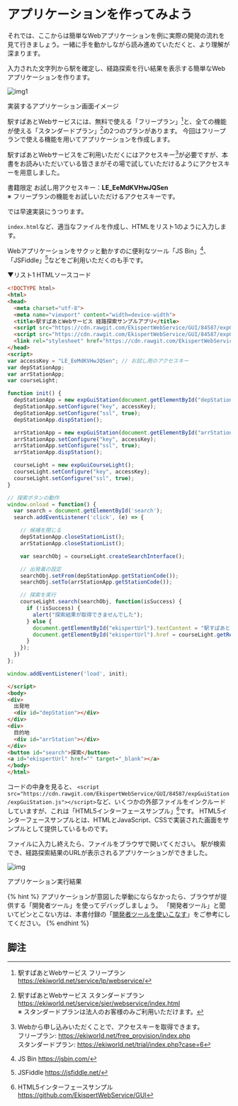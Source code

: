 # アプリケーションを作ってみよう

それでは、ここからは簡単なWebアプリケーションを例に実際の開発の流れを見て行きましょう。一緒に手を動かしながら読み進めていただくと、より理解が深まります。

入力された文字列から駅を確定し、経路探索を行い結果を表示する簡単なWebアプリケーションを作ります。


![img1](https://docs.google.com/drawings/d/e/2PACX-1vQEwohVNihVrcpstBEzVi1lXT_rjA_MybKX-3sSK-R2FBz1kklEppFinA5zA2rYx_QU8Ebzq5xunqG5/pub?w=1240&h=884)

<p class="caption">実装するアプリケーション画面イメージ</p>

駅すぱあとWebサービスには、無料で使える「フリープラン」[^1]と、全ての機能が使える「スタンダードプラン」[^2]の2つのプランがあります。
今回はフリープランで使える機能を用いてアプリケーションを作成します。

駅すぱあとWebサービスをご利用いただくにはアクセスキー[^3]が必要ですが、本書をお読みいただいている皆さまがその場で試していただけるようにアクセスキーを用意しました。

書籍限定 お試し用アクセスキー：**LE_EeMdKVHwJQSen**  
※ フリープランの機能をお試しいただけるアクセスキーです。

では早速実装にうつります。

`index.html`など、適当なファイルを作成し、HTMLをリスト1のように入力します。

Webアプリケーションをサクッと動かすのに便利なツール「JS Bin」[^4]、「JSFiddle」[^5]などをご利用いただくのも手です。

▼リスト1 HTMLソースコード

```html
<!DOCTYPE html>
<html>
<head>
  <meta charset="utf-8">
  <meta name="viewport" content="width=device-width">
  <title>駅すぱあとWebサービス 経路探索サンプルアプリ</title>
  <script src="https://cdn.rawgit.com/EkispertWebService/GUI/84587/expGuiStation/expGuiStation.js"></script>
  <script src="https://cdn.rawgit.com/EkispertWebService/GUI/84587/expGuiCourseLight/expGuiCourseLight.js"></script>
  <link rel="stylesheet" href="https://cdn.rawgit.com/EkispertWebService/GUI/84587/expGuiStation/expCss/expGuiStation.css" />
</head>
<script>
var accessKey = "LE_EeMdKVHwJQSen"; // お試し用のアクセスキー
var depStationApp;
var arrStationApp;
var courseLight;

function init() {
  depStationApp = new expGuiStation(document.getElementById("depStation"));
  depStationApp.setConfigure("key", accessKey);
  depStationApp.setConfigure("ssl", true);
  depStationApp.dispStation();

  arrStationApp = new expGuiStation(document.getElementById("arrStation"));
  arrStationApp.setConfigure("key", accessKey);
  arrStationApp.setConfigure("ssl", true);
  arrStationApp.dispStation();

  courseLight = new expGuiCourseLight();
  courseLight.setConfigure("key", accessKey);
  courseLight.setConfigure("ssl", true);
}

// 探索ボタンの動作
window.onload = function() {
  var search = document.getElementById('search');
  search.addEventListener('click', (e) => {

    // 候補を閉じる
    depStationApp.closeStationList();
    arrStationApp.closeStationList();

    var searchObj = courseLight.createSearchInterface();

    // 出発着の設定
    searchObj.setFrom(depStationApp.getStationCode());
    searchObj.setTo(arrStationApp.getStationCode());

    // 探索を実行
    courseLight.search(searchObj, function(isSuccess) {
      if (!isSuccess) {
        alert("探索結果が取得できませんでした");
      } else {
        document.getElementById("ekispertUrl").textContent = "駅すぱあと for web の探索結果を表示する";
        document.getElementById("ekispertUrl").href = courseLight.getResourceURI();
      }
    });
  })
};

window.addEventListener('load', init);

</script>
<body>
<div>
  出発地
  <div id="depStation"></div>
</div>
<div>
  目的地
  <div id="arrStation"></div>
</div>
<button id="search">探索</button>
<a id="ekispertUrl" href="" target="_blank"></a>
</body>
</html>
```

コードの中身を見ると、
`<script src="https://cdn.rawgit.com/EkispertWebService/GUI/84587/expGuiStation/expGuiStation.js"></script>`など、いくつかの外部ファイルをインクルードしていますが、これは「HTML5インターフェースサンプル」[^6]です。
HTML5インターフェースサンプルとは、HTMLとJavaScript、CSSで実装された画面をサンプルとして提供しているものです。

ファイルに入力し終えたら、ファイルをブラウザで開いてください。
駅が検索でき、経路探索結果のURLが表示されるアプリケーションができました。

![img](https://docs.google.com/drawings/d/e/2PACX-1vQh-94YMWsKBawQb6pyqJCts6KosxU98mSzPO5S02O3kYmgl4wm07hTlPBzV0r8vYrraGW8Iu5p3NYt/pub?w=978&h=827)

<p class="caption">アプリケーション実行結果</p>

{% hint %}
アプリケーションが意図した挙動にならなかったら、ブラウザが提供する「開発者ツール」を使ってデバッグしましょう。
「開発者ツール」と聞いてピンとこない方は、本書付録の「[開発者ツールを使いこなす](/docs/tools.md#devtool)」をご参考にしてください。
{% endhint %}


## 脚注
[^1]: 駅すぱあとWebサービス フリープラン https://ekiworld.net/service/lp/webservice/
[^2]: 駅すぱあとWebサービス スタンダードプラン https://ekiworld.net/service/sier/webservice/index.html <br>※ スタンダードプランは法人のお客様のみご利用いただけます。
[^3]: Webから申し込みいただくことで、アクセスキーを取得できます。 <br>フリープラン: https://ekiworld.net/free_provision/index.php <br>スタンダードプラン: https://ekiworld.net/trial/index.php?case=6
[^4]: JS Bin https://jsbin.com/
[^5]: JSFiddle https://jsfiddle.net/
[^6]: HTML5インターフェースサンプル https://github.com/EkispertWebService/GUI

